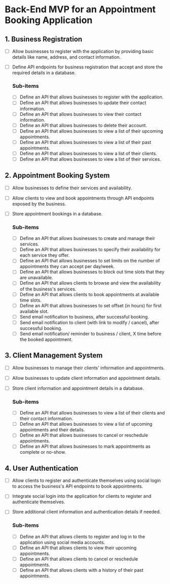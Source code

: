 # Back-End MVP for an Appointment Booking Application

## 1. Business Registration

- [ ] Allow businesses to register with the application by providing basic details like name, address, and contact
  information.
- [ ] Define API endpoints for business registration that accept and store the required details in a database.

  ### Sub-items
    - [ ] Define an API that allows businesses to register with the application.
    - [ ] Define an API that allows businesses to update their contact information.
    - [ ] Define an API that allows businesses to view their contact information.
    - [ ] Define an API that allows businesses to delete their account.
    - [ ] Define an API that allows businesses to view a list of their upcoming appointments.
    - [ ] Define an API that allows businesses to view a list of their past appointments.
    - [ ] Define an API that allows businesses to view a list of their clients.
    - [ ] Define an API that allows businesses to view a list of their services.

## 2. Appointment Booking System

- [ ] Allow businesses to define their services and availability.
- [ ] Allow clients to view and book appointments through API endpoints exposed by the business.
- [ ] Store appointment bookings in a database.

  ### Sub-items
    - [ ] Define an API that allows businesses to create and manage their services.
    - [ ] Define an API that allows businesses to specify their availability for each service they offer.
    - [ ] Define an API that allows businesses to set limits on the number of appointments they can accept per
      day/week.
    - [ ] Define an API that allows businesses to block out time slots that they are unavailable.
    - [ ] Define an API that allows clients to browse and view the availability of the business's services.
    - [ ] Define an API that allows clients to book appointments at available time slots.
    - [ ] Define an API that allows businesses to set offset (in hours) for first available slot.
    - [ ] Send email notification to business, after successful booking.
    - [ ] Send email notification to client (with link to modify / cancel), after successful booking.
    - [ ] Send email notification/ reminder to business / client, X time before the booked appointment.

## 3. Client Management System

- [ ] Allow businesses to manage their clients' information and appointments.
- [ ] Allow businesses to update client information and appointment details.
- [ ] Store client information and appointment details in a database.

  ### Sub-items
    - [ ] Define an API that allows businesses to view a list of their clients and their contact information.
    - [ ] Define an API that allows businesses to view a list of upcoming appointments and their details.
    - [ ] Define an API that allows businesses to cancel or reschedule appointments.
    - [ ] Define an API that allows businesses to mark appointments as complete or no-show.

## 4. User Authentication

- [ ] Allow clients to register and authenticate themselves using social login to access the business's API endpoints to
  book appointments.
- [ ] Integrate social login into the application for clients to register and authenticate themselves.
- [ ] Store additional client information and authentication details if needed.

  ### Sub-items
    - [ ] Define an API that allows clients to register and log in to the application using social media accounts.
    - [ ] Define an API that allows clients to view their upcoming appointments.
    - [ ] Define an API that allows clients to cancel or reschedule appointments.
    - [ ] Define an API that allows clients with a history of their past appointments.
